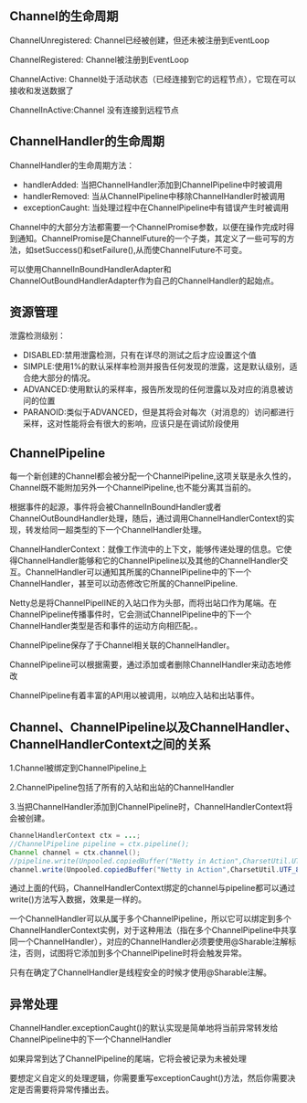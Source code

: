 ##  Channel的生命周期
ChannelUnregistered: Channel已经被创建，但还未被注册到EventLoop

ChannelRegistered: Channel被注册到EventLoop

ChannelActive: Channel处于活动状态（已经连接到它的远程节点），它现在可以接收和发送数据了

ChannelInActive:Channel 没有连接到远程节点

## ChannelHandler的生命周期
ChannelHandler的生命周期方法：
- handlerAdded: 当把ChannelHandler添加到ChannelPipeline中时被调用
- handlerRemoved: 当从ChannelPipeline中移除ChannelHandler时被调用
- exceptionCaught: 当处理过程中在ChannelPipeline中有错误产生时被调用

Channel中的大部分方法都需要一个ChannelPromise参数，以便在操作完成时得到通知。ChannelPromise是ChannelFuture的一个子类，其定义了一些可写的方法，如setSuccess()和setFailure(),从而使ChannelFuture不可变。

可以使用ChannelInBoundHandlerAdapter和ChannelOutBoundHandlerAdapter作为自己的ChannelHandler的起始点。

## 资源管理
泄露检测级别：
- DISABLED:禁用泄露检测，只有在详尽的测试之后才应设置这个值
- SIMPLE:使用1%的默认采样率检测并报告任何发现的泄露，这是默认级别，适合绝大部分的情况。
- ADVANCED:使用默认的采样率，报告所发现的任何泄露以及对应的消息被访问的位置
- PARANOID:类似于ADVANCED，但是其将会对每次（对消息的）访问都进行采样，这对性能将会有很大的影响，应该只是在调试阶段使用

## ChannelPipeline
每一个新创建的Channel都会被分配一个ChannelPipeline,这项关联是永久性的，Channel既不能附加另外一个ChannelPipeline,也不能分离其当前的。

根据事件的起源，事件将会被ChannelInBoundHandler或者ChannelOutBoundHandler处理，随后，通过调用ChannelHandlerContext的实现，转发给同一超类型的下一个ChannelHandler处理。

ChannelHandlerContext：就像工作流中的上下文，能够传递处理的信息。它使得ChannelHandler能够和它的ChannelPipeline以及其他的ChannelHandler交互。ChannelHandler可以通知其所属的ChannelPipeline中的下一个ChannelHandler，甚至可以动态修改它所属的ChannelPipeline.

Netty总是将ChannelPipelINE的入站口作为头部，而将出站口作为尾端。在ChannelPipeline传播事件时，它会测试ChannelPipeline中的下一个ChannelHandler类型是否和事件的运动方向相匹配。。

ChannelPipeline保存了于Channel相关联的ChannelHandler。

ChannelPipeline可以根据需要，通过添加或者删除ChannelHandler来动态地修改

ChannelPipeline有着丰富的API用以被调用，以响应入站和出站事件。

## Channel、ChannelPipeline以及ChannelHandler、ChannelHandlerContext之间的关系
1.Channel被绑定到ChannelPipeline上

2.ChannelPipeline包括了所有的入站和出站的ChannelHandler

3.当把ChannelHandler添加到ChannelPipeline时，ChannelHandlerContext将会被创建。

```java
ChannelHandlerContext ctx = ...;
//ChannelPipeline pipeline = ctx.pipeline(); 
Channel channel = ctx.channel();
//pipeline.write(Unpooled.copiedBuffer("Netty in Action",CharsetUtil.UTF_8)); 
channel.write(Unpooled.copiedBuffer("Netty in Action",CharsetUtil.UTF_8));
```
通过上面的代码，ChannelHandlerContext绑定的channel与pipeline都可以通过write()方法写入数据，效果是一样的。

一个ChannelHandler可以从属于多个ChannelPipeline，所以它可以绑定到多个ChannelHandlerContext实例，对于这种用法（指在多个ChannelPipeline中共享同一个ChannelHandler），对应的ChannelHandler必须要使用@Sharable注解标注，否则，试图将它添加到多个ChannelPipeline时将会触发异常。

只有在确定了ChannelHandler是线程安全的时候才使用@Sharable注解。

## 异常处理
ChannelHandler.exceptionCaught()的默认实现是简单地将当前异常转发给ChannelPipeline中的下一个ChannelHandler

如果异常到达了ChannelPipeline的尾端，它将会被记录为未被处理

要想定义自定义的处理逻辑，你需要重写exceptionCaught()方法，然后你需要决定是否需要将异常传播出去。

